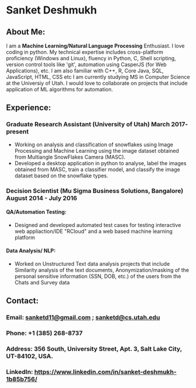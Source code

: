# Sanket Deshmukh

## About Me: 
I am a **Machine Learning/Natural Language Processing** Enthusiast. I love coding in python. My technical expertise includes cross-platform proficiency (Windows and Linux), fluency in Python, C, Shell scripting, version control tools like 'git', automation using CasperJS (for Web Applications), etc. I am also familiar with C++, R, Core Java, SQL, JavaScript, HTML, CSS etc I am currently studying MS in Computer Science at the Universiy of Utah. I would love to collaborate on projects that include application of ML algorithms for automation.

## Experience:

### Graduate Research Assistant (University of Utah) March 2017- present
- Working on analysis and classification of snowflakes using Image Processing and Machine Learning using the image dataset obtained from Multiangle SnowFlakes Camera (MASC).
- Developed a desktop application in python to analyse, label the images obtained from MASC, train a classifier model, and classify the image dataset based on the snowflake types.

### Decision Scientist (Mu Sigma Business Solutions, Bangalore) August 2014 - July 2016 

#### QA/Automation Testing:
- Designed and developed automated test cases for testing interactive web appliaction/IDE "RCloud" and a web based machine learning platform 
#### Data Analysis/ NLP:
- Worked on Unstructured Text data analysis projects that include Similarity analysis of the text documents, Anonymization/masking of the personal sensitive information (SSN, DOB, etc.) of the users from the Chats and Survey data


## Contact:
### Email: sanketd11@gmail.com  ; sanketd@cs.utah.edu
### Phone: +1 (385) 268-8737
### Address: 356 South, University Street, Apt. 3, Salt Lake City, UT-84102, USA.
### LinkedIn: https://www.linkedin.com/in/sanket-deshmukh-1b85b756/
